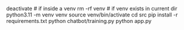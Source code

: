 deactivate # if inside a venv
rm -rf venv # if venv exists in current dir
python3.11 -m venv venv
source venv/bin/activate
cd src
pip install -r requirements.txt
python chatbot/training.py
python app.py


